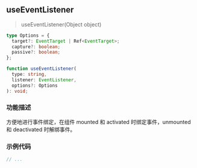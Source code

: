 ## useEventListener

> useEventListener(Object object)

```ts
type Options = {
  target?: EventTarget | Ref<EventTarget>;
  capture?: boolean;
  passive?: boolean;
};

function useEventListener(
  type: string,
  listener: EventListener,
  options?: Options
): void;
```

### 功能描述

方便地进行事件绑定，在组件 mounted 和 activated 时绑定事件，unmounted 和 deactivated 时解绑事件。

### 示例代码

<demo></demo> 

<script lang="ts" setup>
  import Demo from './demo.vue'
</script>

```js
// ...
```